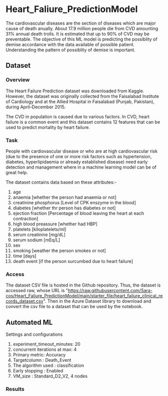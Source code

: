 # Heart_Faliure_PredictionModel
The cardiovascular diseases are the section of diseases which are major cause of death anually. About 17.9 million people die from CVD amounting 31% annual death trolls. It is estimated that up to 90% of CVD may be preventable. 
The objective of this ML model is predicting the possiblity of demise accordance with the data available of possible patient. Understanding the pattern of possiblity of demise is important.

## Dataset

### Overview
The Heart Failure Prediction dataset was downloaded from Kaggle. However, the dataset was originally collected from the Faisalabad Institute of Cardiology and at the Allied Hospital in Faisalabad (Punjab, Pakistan), during April–December 2015.

The CVD in population is caused due to various factors. In CVD, heart failure is a common event and this dataset contains 12 features that can be used to predict mortality by heart failure.

### Task
People with cardiovascular disease or who are at high cardiovascular risk (due to the presence of one or more risk factors such as hypertension, diabetes, hyperlipidaemia or already established disease) need early detection and management where in a machine learning model can be of great help.

The dataset contains data based on these attributes:-
1. age
2. anaemia [whether the person had anaemia or not]
3. creatinine phosphorus [Level of CPK enszyme in the blood]
4. diabetes [whether thr person has diabetes or not]
5. ejection fraction [Percentage of blood leaving the heart at each contraction]
6. high blood preassure [whether had HBP]
7. platelets [kiloplatelets/ml]
8. serum creatinine [mg/dL]
9. serum sodium [mEq/L]
10. sex
11. smoking [weather the person smokes or not]
12. time [days]
13. death event [if the person surcumbed due to heart failure]

### Access

The dataset CSV file is hosted in the Github repository. Thus, the dataset is accessed raw, whose URL is "https://raw.githubusercontent.com/Sara-cos/Heart_Faliure_PredictionModel/main/starter_file/heart_failure_clinical_records_dataset.csv". 
Then in the Azure Dataset library to download and convert the csv file to a dataset that can be used by the notebook.

## Automated ML

Settings and configurations
1. experiment_timeout_minutes: 20
2. concurrent iterations at max: 4
3. Primary metric: Accuracy
4. Targetcolumn : Death_Event
5. The algorithm used : classification
6. Early stopping : Enabled
7. VM_size : Standard_D2_V2, 4 nodes

### Results










